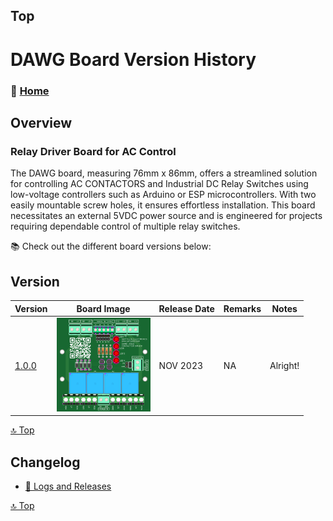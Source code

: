 ## Top
# DAWG Board Version History



### 🏡 [Home](https://github.com/seryalda)

## Overview

### Relay Driver Board for AC Control
The DAWG board, measuring 76mm x 86mm, offers a streamlined solution for controlling AC CONTACTORS and Industrial DC Relay Switches using low-voltage controllers such as Arduino or ESP microcontrollers. With two easily mountable screw holes, it ensures effortless installation. This board necessitates an external 5VDC power source and is engineered for projects requiring dependable control of multiple relay switches.

📚 Check out the different board versions below:

## Version
<!--
- [🚀 Version 1.0.0](./1.0.0) : This is the initial board version that started it all!
-->

| Version | Board Image | Release Date  | Remarks   | Notes |
|--------------------|--------------------------------------------|-------------------------------------------------------------------------------------------------------|--------------------------------------------------------------------------------------------------------------------------------------------------|---------------|
| [1.0.0](./1.0.0) | <img src="1.0.0/images/3dv1.png" alt="PCB Back" width="150"> | NOV 2023 | NA | Alright! |


[🔝 Top](#top)


## Changelog
- [📃 Logs and Releases](./changelog.md)



[🔝 Top](#top)
